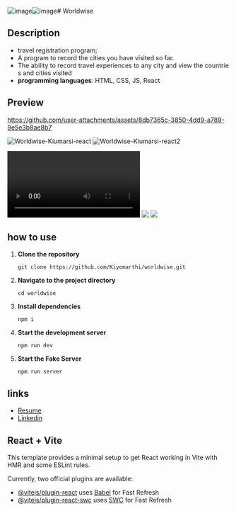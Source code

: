 ![image](https://github.com/user-attachments/assets/500aeeba-cf4e-41e5-9cc4-39720ab39521)![image](https://github.com/user-attachments/assets/5bf9cf22-6d99-4aa2-bfa8-af9d520e6424)# Worldwise
## Description
- travel registration program;
- A program to record the cities you have visited so far.
- The ability to record travel experiences to any city and view the countries and cities visited
- **programming languages**: HTML, CSS, JS, React
## Preview


https://github.com/user-attachments/assets/8db7365c-3850-4dd9-a789-9e5e3b8ae8b7


![Worldwise-Kiumarsi-react](https://github.com/user-attachments/assets/1d1b10c6-7865-4ad4-98b3-7d3ea0fa3a44)
![Worldwise-Kiumarsi-react2](https://github.com/user-attachments/assets/1f14f232-c271-42bb-bc5d-35e18395a6e8)

<div stye="backgroundcolor:red" >
<video controls Autoplay>
 <source src="https://github.com/user-attachments/assets/8db7365c-3850-4dd9-a789-9e5e3b8ae8b7" type="video/mp4">
</video>

<img src="https://github.com/user-attachments/assets/1f14f232-c271-42bb-bc5d-35e18395a6e8">
<img src="https://github.com/user-attachments/assets/1d1b10c6-7865-4ad4-98b3-7d3ea0fa3a44">
</div>

## how to use
1. **Clone the repository**
    ```
    git clone https://github.com/Kiyomarthi/worldwise.git
    ```
2. **Navigate to the project directory**
    ```
    cd worldwise
    ```
3. **Install dependencies**
    ```
    npm i
    ```
4. **Start the development server**
    ```
    npm run dev
    ```
5. **Start the Fake Server**
    ```
    npm run server
    ```
## links
- [Resume](https://drive.google.com/file/d/1MSikW0hlfwjpsI_VPBEZjkt8BuPGj5z8/view?usp=sharing)
- [Linkedin](https://www.linkedin.com/in/kiyomarthi/)

## React + Vite

This template provides a minimal setup to get React working in Vite with HMR and some ESLint rules.

Currently, two official plugins are available:

- [@vitejs/plugin-react](https://github.com/vitejs/vite-plugin-react/blob/main/packages/plugin-react/README.md) uses [Babel](https://babeljs.io/) for Fast Refresh
- [@vitejs/plugin-react-swc](https://github.com/vitejs/vite-plugin-react-swc) uses [SWC](https://swc.rs/) for Fast Refresh
